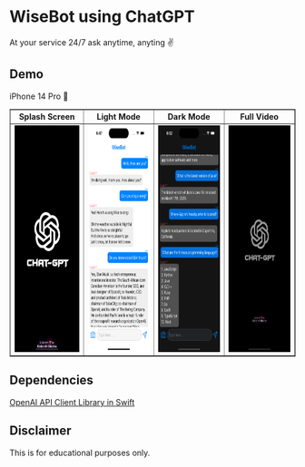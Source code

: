 # WiseBot using ChatGPT
<p>At your service 24/7 ask anytime, anyting ✌️</p>

## Demo
<p>iPhone 14 Pro 📱</p>
<table border="1px">
  <tr>
    <th>Splash Screen</th>
    <th>Light Mode</th>
    <th>Dark Mode</th>
    <th>Full Video</th>
  </tr>
  <tr>
    <td><img src="https://github.com/iamkishansharma/my-project-screenshots/blob/main/WiseBot/splash-screen.png" alt="wisebot-splash" height="400px" /</td>
        <td><img src="https://github.com/iamkishansharma/my-project-screenshots/blob/main/WiseBot/chat-screen-light.png" alt="wisebot-light" height="400px" /</td>
                <td><img src="https://github.com/iamkishansharma/my-project-screenshots/blob/main/WiseBot/chat-screen-dark.png" alt="wisebot-dark" height="400px" /</td>
    <td><img src="https://github.com/iamkishansharma/my-project-screenshots/blob/main/WiseBot/wisebot-demo.gif" alt="wisebot-demo" height="400px" /></td>
  </tr>
</table>


## Dependencies
[OpenAI API Client Library in Swift](https://github.com/adamrushy/OpenAISwift)

## Disclaimer
This is for educational purposes only.
